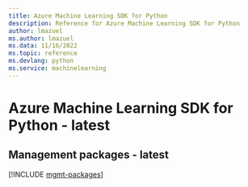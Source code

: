 ```yaml
---
title: Azure Machine Learning SDK for Python
description: Reference for Azure Machine Learning SDK for Python
author: lmazuel
ms.author: lmazuel
ms.data: 11/16/2022
ms.topic: reference
ms.devlang: python
ms.service: machinelearning
---
```

# Azure Machine Learning SDK for Python - latest

## Management packages - latest
[!INCLUDE [mgmt-packages](machine-learning-mgmt-index.md)]